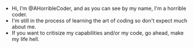 - Hi, I’m @AHorribleCoder, and as you can see by my name, I'm a horrible coder.
- I'm still in the process of learning the art of coding so don't expect much about me.
-   If you want to critisize my capabilities and/or my code, go ahead, make my life hell.

<!---
AHorribleCoder/AHorribleCoder is a ✨ special ✨ repository because its `README.md` (this file) appears on your GitHub profile.
You can click the Preview link to take a look at your changes.
--->
